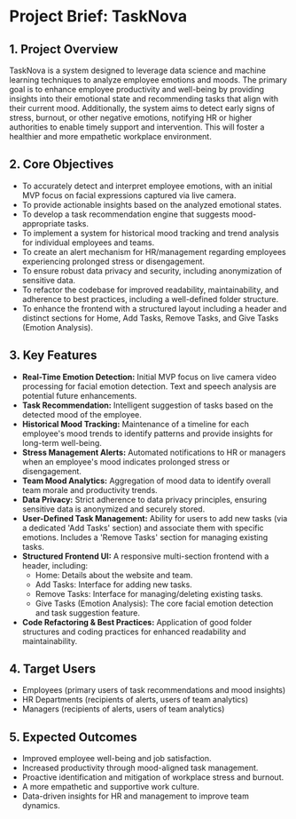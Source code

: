# Project Brief: TaskNova

## 1. Project Overview

TaskNova is a system designed to leverage data science and machine learning techniques to analyze employee emotions and moods. The primary goal is to enhance employee productivity and well-being by providing insights into their emotional state and recommending tasks that align with their current mood. Additionally, the system aims to detect early signs of stress, burnout, or other negative emotions, notifying HR or higher authorities to enable timely support and intervention. This will foster a healthier and more empathetic workplace environment.

## 2. Core Objectives

- To accurately detect and interpret employee emotions, with an initial MVP focus on facial expressions captured via live camera.
- To provide actionable insights based on the analyzed emotional states.
- To develop a task recommendation engine that suggests mood-appropriate tasks.
- To implement a system for historical mood tracking and trend analysis for individual employees and teams.
- To create an alert mechanism for HR/management regarding employees experiencing prolonged stress or disengagement.
- To ensure robust data privacy and security, including anonymization of sensitive data.
- To refactor the codebase for improved readability, maintainability, and adherence to best practices, including a well-defined folder structure.
- To enhance the frontend with a structured layout including a header and distinct sections for Home, Add Tasks, Remove Tasks, and Give Tasks (Emotion Analysis).

## 3. Key Features

- **Real-Time Emotion Detection:** Initial MVP focus on live camera video processing for facial emotion detection. Text and speech analysis are potential future enhancements.
- **Task Recommendation:** Intelligent suggestion of tasks based on the detected mood of the employee.
- **Historical Mood Tracking:** Maintenance of a timeline for each employee's mood trends to identify patterns and provide insights for long-term well-being.
- **Stress Management Alerts:** Automated notifications to HR or managers when an employee's mood indicates prolonged stress or disengagement.
- **Team Mood Analytics:** Aggregation of mood data to identify overall team morale and productivity trends.
- **Data Privacy:** Strict adherence to data privacy principles, ensuring sensitive data is anonymized and securely stored.
- **User-Defined Task Management:** Ability for users to add new tasks (via a dedicated 'Add Tasks' section) and associate them with specific emotions. Includes a 'Remove Tasks' section for managing existing tasks.
- **Structured Frontend UI:** A responsive multi-section frontend with a header, including:
    - Home: Details about the website and team.
    - Add Tasks: Interface for adding new tasks.
    - Remove Tasks: Interface for managing/deleting existing tasks.
    - Give Tasks (Emotion Analysis): The core facial emotion detection and task suggestion feature.
- **Code Refactoring & Best Practices:** Application of good folder structures and coding practices for enhanced readability and maintainability.

## 4. Target Users

- Employees (primary users of task recommendations and mood insights)
- HR Departments (recipients of alerts, users of team analytics)
- Managers (recipients of alerts, users of team analytics)

## 5. Expected Outcomes

- Improved employee well-being and job satisfaction.
- Increased productivity through mood-aligned task management.
- Proactive identification and mitigation of workplace stress and burnout.
- A more empathetic and supportive work culture.
- Data-driven insights for HR and management to improve team dynamics.